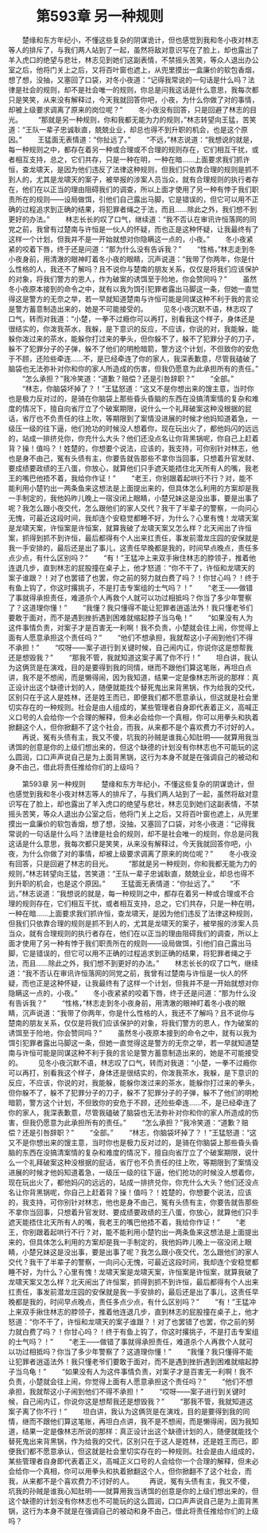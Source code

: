 # 　　第593章 另一种规则
　　楚缘和东方年纪小，不懂这些复杂的阴谋诡计，但也感觉到我和冬小夜对林志等人的排斥了，与我们两人站到了一起，虽然将敌对意识写在了脸上，却也露出了羊入虎口的绝望与悲壮，林志见到她们这副表情，不禁摇头苦笑，等众人退出办公室之后，他将门关上之后，又将百叶窗也遮上，从兜里摸出一盒廉价的软包香烟，想了想，没抽，又塞回了口袋，对冬小夜道：“记得我常说的一句话是什么吗？法律是社会的规则，却不是社会唯一的规则，你总是问我这话是什么意思，我每次都只是笑笑，从来没有解释过，今天我就回答你吧，小夜，为什么你做了对的事情，却被上级要求调离了原来的岗位呢？”
　　冬小夜没有回答，只是回避了林志的目光。
　　“那就是另一种规则，你和我都无能为力的规则，”林志转望向王猛，苦笑道：“王队一辈子忠诚耿直，兢兢业业，却总也得不到升职的机会，也是这个原因。”
　　王猛面无表情道：“你扯远了。”
　　“不远，”林志说道：“我想说的就是，每一种规则之中，都存在着另一种或合理或不合理的规则存在，它们相互干扰，或者相互支持，总之，它们共存，只是一种在明，一种在暗……上面要求我们抓许恒，查龙啸天，是因为他们违反了法律这种规则，但我们只依靠合理的规则是抓不到人的，尤其是龙啸天的案子，被举报的涉案人员当众，就有合理规则的执行者存在，他们在以正当的理由阻碍我们的调查，所以上面才使用了另一种有悖于我们职责所在的规则——设局做饵，引他们自己露出马脚，它是错误的，但它可以用不正确的过程追求到正确的结果，将犯罪者绳之于法，而且……除此之外，我们想不到更好的办法。”
　　林志长长的叹了口气，继续道：“我不否认在审讯许恒落网的同党之前，我曾有过楚南与许恒是一伙人的怀疑，而也正是这种怀疑，让我最终有了这样一个计划，但我并不是一开始就想对你隐瞒这一点的，小夜。”
　　冬小夜紧紧的咬着下唇，终于还是问道：“那为什么没有告诉我？”
　　“性格，”林志走到冬小夜身前，用清澈的眼神盯着冬小夜的眼睛，沉声说道：“我带了你两年，你是什么性格的人，我还不了解吗？且不说你与楚南的朋友关系，仅仅是将我们应该保护的对象，将我们警方的恩人，作为破案的诱饵至于险地，你会赞同吗？”
　　虽然冬小夜原本接到的命令之中，就有以我为饵引犯罪者露出马脚这一条，但她一直觉得这是警方的无奈之举，若一早就知道楚南与许恒可能是同谋这种不利于我的言论是警方蓄意制造出来的，她是不可能接受的。
　　见冬小夜沉默不语，林志叹了口气，转而对我道：“小楚，一拳不过瘾你可以再打，别看我这个样子，身体还是很结实的，你泼我茶水，我躲，是下意识的反应，不应该，你说的对，我能躲，能躲你泼过来的茶水，能躲你打过来的拳头，但你躲不了，躲不了犯罪分子的刀子，躲不了犯罪分子的子弹，躲不了他们的明枪暗箭，警方这个计划，不但致你的安危于不顾，还险些牵连……不，是已经牵连了你的家人，我深表歉意，尽管我磕破了脑袋也无法弥补对你和你的家人所造成的伤害，但我仍愿意为此承担所有的责任。”
　　“怎么承担？”我冷笑道：“道歉？赔偿？还是引咎辞职？”
　　“全部。”
　　“林志，你脑袋坏掉了？！”王猛怒道：“这又不是你想出来的馊主意，当时你也是极力反对过的，是骑在你脑袋上那些昏头昏脑的东西在没搞清案情的复杂和难度的情况下，擅自向省厅立了个破案期限，说什么一个礼拜破案这种没根据的屁话，省厅也不负责任的往上吹，等期限到了案情没进展的时候才他妈知道着急，一级压一级的往下逼，他们抢功的时候没人想着你，现在玩出火了，都他妈闪的远远的，站成一排挤兑你，你充什么大头？他们还没点名让你背黑锅呢，你自己上赶着背？操！值吗？！姓楚的，你想要个说法，应该的，我支持，可你别针对林志，他也是身不由己，冤有头债有主，你要告就告那些不拿你当回事，只想着升官发财、要成绩要政绩的王八蛋，你放心，就算他们只手遮天能捂住北天所有人的嘴，我老王的嘴巴他捂不着，我给你作证！”
　　“老王，你别跟着起哄行不行？对，能不能利用小楚钓出一两条鱼来这想法是上面提出来的，但具体怎么利用的方案却是我一手制定的，我他妈昨儿晚上一宿没闭上眼睛，小楚兄妹这是没出事，要是出事了呢？我怎么跟小夜交代，怎么跟他们的家人交代？我干了半辈子的警察，一向问心无愧，可最近这段时间，我却连个安稳觉都睡不好，为什么？心里有愧！龙啸天案是龙啸天案，许恒案是许恒案，就算我破了龙啸天案又怎么样？北天闹出了许恒案，抓得到抓不到许恒，最后都得有个人出来扛责任，事发前潜龙庄园的安保就是我一手安排的，最后还是出了事儿，这责任早晚都是我的，时间早点晚点，责任多点少点，有什么区别吗？”
　　“有！”王猛冲上来双手揪住林志的脖领子，推着他连退几步，直到林志的屁股撞在桌子上，他才怒道：“你不干了，许恒和龙啸天的案子谁跟？！对了也罢错了也罢，你之前的努力就白费了吗？！你甘心吗？！终于有鱼上钩了，你这时撂挑子，不是打击专案组的士气吗？！”
　　“老王——做错了事就得承担责任，难道杀个人再救个人就可以功过相抵吗？你当了多少年警察了？这道理你懂！”
　　“我懂？我只懂得不能让犯罪者逍遥法外！我只懂老爷们要敢于面对，而不是遇到挫折遇到困难就缩起脖子当乌龟！”
　　“如果没有人为这件事情负责，对案子才是百害无一利啊！我不负责，小楚就会往上闹，你觉得上面有人愿意承担这个责任吗？”
　　“他们不想承担，我就帮这小子闹到他们不得不承担！”
　　“哎呀——案子进行到关键时候，自己闹内讧，你说你这是想帮我还是想毁我？”
　　“那我不管，我就知道这案子离了你不行！”
　　坦白讲，我认为这俩货是在演戏，目的是要得到我的同情，继而不跟他们算这笔账，再坦白点讲，我不是不想闹，而是懒得闹，因为我知道，结果一定是像林志所说的那样：真正设计出这个缺德计划的人，随便就能找个替死鬼出来背黑锅，作为给我的交代，区别只在于这人是姓林，还是姓王而已，即便我们都不愿意承认，但这就是社会里切实存在的一种规则。社会是由人组成的，某些管理者自身即代表着正义，高喊正义口号的人会给你一个合理的解释，但未必会给你一个真相，你可以用拳头和执着掀翻这个人，但你掀翻不了这个社会，而我，从来都不是个喜欢费力不讨好的人。
　　再说，冤有头债有主，我又不傻，坑我的孙贼是谁我心知肚明——就算用我当诱饵的创意是你的上级们想出来的，但这个缺德的计划没有你林志也不可能玩的这么圆润，口口声声说自己是为上面背黑锅，这行为本身不就是在强调自己的被动和身不由己，借此将责任推给你们的上级吗？

　　第593章 另一种规则
　　楚缘和东方年纪小，不懂这些复杂的阴谋诡计，但也感觉到我和冬小夜对林志等人的排斥了，与我们两人站到了一起，虽然将敌对意识写在了脸上，却也露出了羊入虎口的绝望与悲壮，林志见到她们这副表情，不禁摇头苦笑，等众人退出办公室之后，他将门关上之后，又将百叶窗也遮上，从兜里摸出一盒廉价的软包香烟，想了想，没抽，又塞回了口袋，对冬小夜道：“记得我常说的一句话是什么吗？法律是社会的规则，却不是社会唯一的规则，你总是问我这话是什么意思，我每次都只是笑笑，从来没有解释过，今天我就回答你吧，小夜，为什么你做了对的事情，却被上级要求调离了原来的岗位呢？”
　　冬小夜没有回答，只是回避了林志的目光。
　　“那就是另一种规则，你和我都无能为力的规则，”林志转望向王猛，苦笑道：“王队一辈子忠诚耿直，兢兢业业，却总也得不到升职的机会，也是这个原因。”
　　王猛面无表情道：“你扯远了。”
　　“不远，”林志说道：“我想说的就是，每一种规则之中，都存在着另一种或合理或不合理的规则存在，它们相互干扰，或者相互支持，总之，它们共存，只是一种在明，一种在暗……上面要求我们抓许恒，查龙啸天，是因为他们违反了法律这种规则，但我们只依靠合理的规则是抓不到人的，尤其是龙啸天的案子，被举报的涉案人员当众，就有合理规则的执行者存在，他们在以正当的理由阻碍我们的调查，所以上面才使用了另一种有悖于我们职责所在的规则——设局做饵，引他们自己露出马脚，它是错误的，但它可以用不正确的过程追求到正确的结果，将犯罪者绳之于法，而且……除此之外，我们想不到更好的办法。”
　　林志长长的叹了口气，继续道：“我不否认在审讯许恒落网的同党之前，我曾有过楚南与许恒是一伙人的怀疑，而也正是这种怀疑，让我最终有了这样一个计划，但我并不是一开始就想对你隐瞒这一点的，小夜。”
　　冬小夜紧紧的咬着下唇，终于还是问道：“那为什么没有告诉我？”
　　“性格，”林志走到冬小夜身前，用清澈的眼神盯着冬小夜的眼睛，沉声说道：“我带了你两年，你是什么性格的人，我还不了解吗？且不说你与楚南的朋友关系，仅仅是将我们应该保护的对象，将我们警方的恩人，作为破案的诱饵至于险地，你会赞同吗？”
　　虽然冬小夜原本接到的命令之中，就有以我为饵引犯罪者露出马脚这一条，但她一直觉得这是警方的无奈之举，若一早就知道楚南与许恒可能是同谋这种不利于我的言论是警方蓄意制造出来的，她是不可能接受的。
　　见冬小夜沉默不语，林志叹了口气，转而对我道：“小楚，一拳不过瘾你可以再打，别看我这个样子，身体还是很结实的，你泼我茶水，我躲，是下意识的反应，不应该，你说的对，我能躲，能躲你泼过来的茶水，能躲你打过来的拳头，但你躲不了，躲不了犯罪分子的刀子，躲不了犯罪分子的子弹，躲不了他们的明枪暗箭，警方这个计划，不但致你的安危于不顾，还险些牵连……不，是已经牵连了你的家人，我深表歉意，尽管我磕破了脑袋也无法弥补对你和你的家人所造成的伤害，但我仍愿意为此承担所有的责任。”
　　“怎么承担？”我冷笑道：“道歉？赔偿？还是引咎辞职？”
　　“全部。”
　　“林志，你脑袋坏掉了？！”王猛怒道：“这又不是你想出来的馊主意，当时你也是极力反对过的，是骑在你脑袋上那些昏头昏脑的东西在没搞清案情的复杂和难度的情况下，擅自向省厅立了个破案期限，说什么一个礼拜破案这种没根据的屁话，省厅也不负责任的往上吹，等期限到了案情没进展的时候才他妈知道着急，一级压一级的往下逼，他们抢功的时候没人想着你，现在玩出火了，都他妈闪的远远的，站成一排挤兑你，你充什么大头？他们还没点名让你背黑锅呢，你自己上赶着背？操！值吗？！姓楚的，你想要个说法，应该的，我支持，可你别针对林志，他也是身不由己，冤有头债有主，你要告就告那些不拿你当回事，只想着升官发财、要成绩要政绩的王八蛋，你放心，就算他们只手遮天能捂住北天所有人的嘴，我老王的嘴巴他捂不着，我给你作证！”
　　“老王，你别跟着起哄行不行？对，能不能利用小楚钓出一两条鱼来这想法是上面提出来的，但具体怎么利用的方案却是我一手制定的，我他妈昨儿晚上一宿没闭上眼睛，小楚兄妹这是没出事，要是出事了呢？我怎么跟小夜交代，怎么跟他们的家人交代？我干了半辈子的警察，一向问心无愧，可最近这段时间，我却连个安稳觉都睡不好，为什么？心里有愧！龙啸天案是龙啸天案，许恒案是许恒案，就算我破了龙啸天案又怎么样？北天闹出了许恒案，抓得到抓不到许恒，最后都得有个人出来扛责任，事发前潜龙庄园的安保就是我一手安排的，最后还是出了事儿，这责任早晚都是我的，时间早点晚点，责任多点少点，有什么区别吗？”
　　“有！”王猛冲上来双手揪住林志的脖领子，推着他连退几步，直到林志的屁股撞在桌子上，他才怒道：“你不干了，许恒和龙啸天的案子谁跟？！对了也罢错了也罢，你之前的努力就白费了吗？！你甘心吗？！终于有鱼上钩了，你这时撂挑子，不是打击专案组的士气吗？！”
　　“老王——做错了事就得承担责任，难道杀个人再救个人就可以功过相抵吗？你当了多少年警察了？这道理你懂！”
　　“我懂？我只懂得不能让犯罪者逍遥法外！我只懂老爷们要敢于面对，而不是遇到挫折遇到困难就缩起脖子当乌龟！”
　　“如果没有人为这件事情负责，对案子才是百害无一利啊！我不负责，小楚就会往上闹，你觉得上面有人愿意承担这个责任吗？”
　　“他们不想承担，我就帮这小子闹到他们不得不承担！”
　　“哎呀——案子进行到关键时候，自己闹内讧，你说你这是想帮我还是想毁我？”
　　“那我不管，我就知道这案子离了你不行！”
　　坦白讲，我认为这俩货是在演戏，目的是要得到我的同情，继而不跟他们算这笔账，再坦白点讲，我不是不想闹，而是懒得闹，因为我知道，结果一定是像林志所说的那样：真正设计出这个缺德计划的人，随便就能找个替死鬼出来背黑锅，作为给我的交代，区别只在于这人是姓林，还是姓王而已，即便我们都不愿意承认，但这就是社会里切实存在的一种规则。社会是由人组成的，某些管理者自身即代表着正义，高喊正义口号的人会给你一个合理的解释，但未必会给你一个真相，你可以用拳头和执着掀翻这个人，但你掀翻不了这个社会，而我，从来都不是个喜欢费力不讨好的人。
　　再说，冤有头债有主，我又不傻，坑我的孙贼是谁我心知肚明——就算用我当诱饵的创意是你的上级们想出来的，但这个缺德的计划没有你林志也不可能玩的这么圆润，口口声声说自己是为上面背黑锅，这行为本身不就是在强调自己的被动和身不由己，借此将责任推给你们的上级吗？
